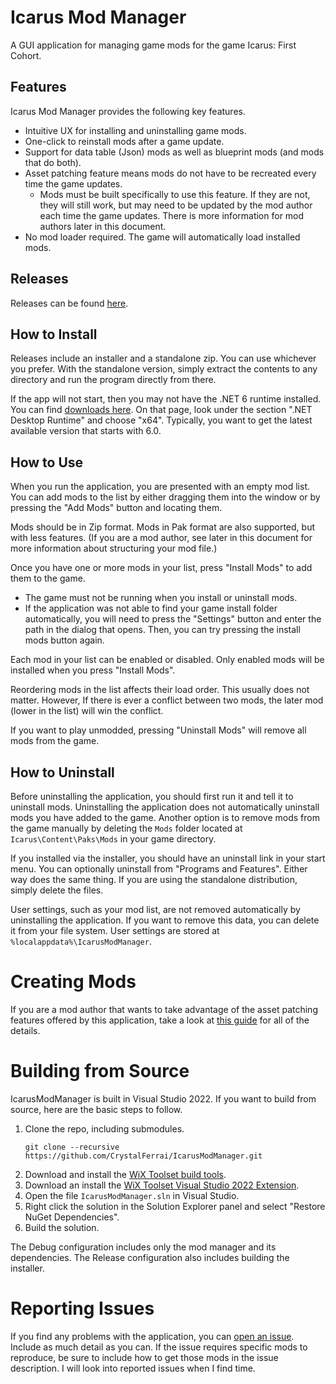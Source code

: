 # Icarus Mod Manager

A GUI application for managing game mods for the game Icarus: First Cohort.

## Features

Icarus Mod Manager provides the following key features.

* Intuitive UX for installing and uninstalling game mods.
* One-click to reinstall mods after a game update.
* Support for data table (Json) mods as well as blueprint mods (and mods that do both).
* Asset patching feature means mods do not have to be recreated every time the game updates.
    * Mods must be built specifically to use this feature. If they are not, they will still work, but may need to be updated by the mod author each time the game updates. There is more information for mod authors later in this document.
* No mod loader required. The game will automatically load installed mods.

## Releases

Releases can be found [here](https://github.com/CrystalFerrai/IcarusModManager/releases).

## How to Install

Releases include an installer and a standalone zip. You can use whichever you prefer. With the standalone version, simply extract the contents to any directory and run the program directly from there.

If the app will not start, then you may not have the .NET 6 runtime installed. You can find [downloads here](https://dotnet.microsoft.com/en-us/download/dotnet/6.0). On that page, look under the section ".NET Desktop Runtime" and choose "x64". Typically, you want to get the latest available version that starts with 6.0.

## How to Use

When you run the application, you are presented with an empty mod list. You can add mods to the list by either dragging them into the window or by pressing the "Add Mods" button and locating them.

Mods should be in Zip format. Mods in Pak format are also supported, but with less features. (If you are a mod author, see later in this document for more information about structuring your mod file.)

Once you have one or more mods in your list, press "Install Mods" to add them to the game.
* The game must not be running when you install or uninstall mods.
* If the application was not able to find your game install folder automatically, you will need to press the "Settings" button and enter the path in the dialog that opens. Then, you can try pressing the install mods button again.

Each mod in your list can be enabled or disabled. Only enabled mods will be installed when you press "Install Mods".

Reordering mods in the list affects their load order. This usually does not matter. However, If there is ever a conflict between two mods, the later mod (lower in the list) will win the conflict.

If you want to play unmodded, pressing "Uninstall Mods" will remove all mods from the game.

## How to Uninstall

Before uninstalling the application, you should first run it and tell it to uninstall mods. Uninstalling the application does not automatically uninstall mods you have added to the game. Another option is to remove mods from the game manually by deleting the `Mods` folder located at `Icarus\Content\Paks\Mods` in your game directory.

If you installed via the installer, you should have an uninstall link in your start menu. You can optionally uninstall from "Programs and Features". Either way does the same thing. If you are using the standalone distribution, simply delete the files.

User settings, such as your mod list, are not removed automatically by uninstalling the application. If you want to remove this data, you can delete it from your file system. User settings are stored at `%localappdata%\IcarusModManager`.

# Creating Mods

If you are a mod author that wants to take advantage of the asset patching features offered by this application, take a look at [this guide](https://docs.google.com/document/d/1jxYX6o0YYKZmJQSNuogKRW88MnFo3NHvDx20UVI2T0A/view) for all of the details.

# Building from Source

IcarusModManager is built in Visual Studio 2022. If you want to build from source, here are the basic steps to follow.

1. Clone the repo, including submodules.
    ```
    git clone --recursive https://github.com/CrystalFerrai/IcarusModManager.git
    ```
2. Download and install the [WiX Toolset build tools](https://github.com/wixtoolset/wix3/releases).
3. Download an install the [WiX Toolset Visual Studio 2022 Extension](https://marketplace.visualstudio.com/items?itemName=WixToolset.WixToolsetVisualStudio2022Extension).
4. Open the file `IcarusModManager.sln` in Visual Studio.
5. Right click the solution in the Solution Explorer panel and select "Restore NuGet Dependencies".
6. Build the solution.

The Debug configuration includes only the mod manager and its dependencies. The Release configuration also includes building the installer.

# Reporting Issues

If you find any problems with the application, you can [open an issue](https://github.com/CrystalFerrai/IcarusModManager/issues). Include as much detail as you can. If the issue requires specific mods to reproduce, be sure to include how to get those mods in the issue description. I will look into reported issues when I find time.
